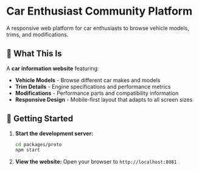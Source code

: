 # Car Enthusiast Community Platform

A responsive web platform for car enthusiasts to browse vehicle models, trims, and modifications.

## 🚗 What This Is

A **car information website** featuring:

- **Vehicle Models** - Browse different car makes and models
- **Trim Details** - Engine specifications and performance metrics
- **Modifications** - Performance parts and compatibility information
- **Responsive Design** - Mobile-first layout that adapts to all screen sizes

## 🚀 Getting Started

1. **Start the development server:**

   ```bash
   cd packages/proto
   npm start
   ```

2. **View the website:**
   Open your browser to `http://localhost:8081`
